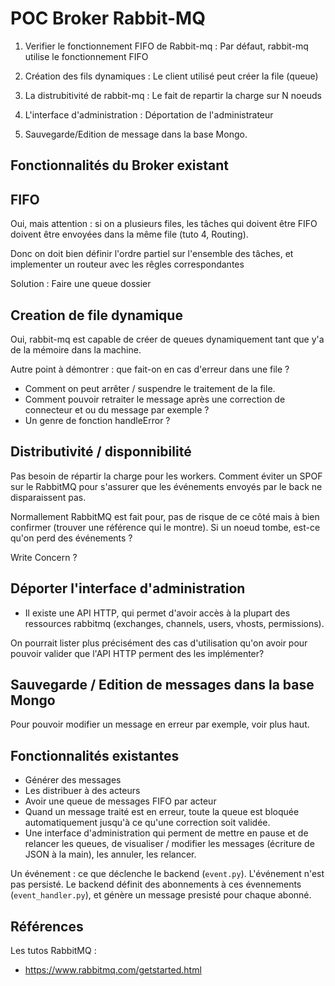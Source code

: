 # POC Broker Rabbit-MQ

1. Verifier le fonctionnement FIFO de Rabbit-mq : Par défaut, rabbit-mq utilise le fonctionnement FIFO

2. Création des fils dynamiques : Le client utilisé peut créer la file (queue)

3. La distrubitivité de rabbit-mq : Le fait de repartir la charge sur N noeuds

4. L'interface d'administration : Déportation de l'administrateur

5. Sauvegarde/Edition de message dans la base Mongo.


## Fonctionnalités du Broker existant


## FIFO

Oui, mais attention : si on a plusieurs files, les tâches qui doivent être FIFO doivent être envoyées dans la même file (tuto 4, Routing).

Donc on doit bien définir l'ordre partiel sur l'ensemble des tâches, et implementer un routeur avec les rêgles correspondantes

Solution : Faire une queue dossier

## Creation de file dynamique

Oui, rabbit-mq est capable de créer de queues dynamiquement tant que y'a de la mémoire dans la machine.

Autre point à démontrer : que fait-on en cas d'erreur dans une file ?

- Comment on peut arrêter / suspendre le traitement de la file.
- Comment pouvoir retraiter le message après une correction de connecteur et ou du message par exemple ?
- Un genre de fonction handleError ?

## Distributivité / disponnibilité

Pas besoin de répartir la charge pour les workers. Comment éviter un SPOF sur le RabbitMQ pour s'assurer que les événements envoyés par le back ne disparaissent pas.

Normallement RabbitMQ est fait pour, pas de risque de ce côté mais à bien confirmer (trouver une référence qui le montre). Si un noeud tombe, est-ce qu'on perd des événements ?

Write Concern ?


## Déporter l'interface d'administration

- Il existe une API HTTP, qui permet d'avoir accès à la plupart des ressources rabbitmq (exchanges, channels, users, vhosts, permissions).

On pourrait lister plus précisément des cas d'utilisation qu'on avoir pour pouvoir valider que l'API HTTP perment des les implémenter?


## Sauvegarde / Edition de messages dans la base Mongo

Pour pouvoir modifier un message en erreur par exemple, voir plus haut.


## Fonctionnalités existantes

- Générer des messages
- Les distribuer à des acteurs
- Avoir une queue de messages FIFO par acteur
- Quand un message traité est en erreur, toute la queue est bloquée automatiquement jusqu'à ce qu'une correction soit validée.
- Une interface d'administration qui perment de mettre en pause et de relancer les queues, de visualiser / modifier les messages (écriture de JSON à la main), les annuler, les relancer.

Un événement : ce que déclenche le backend (`event.py`). L'événement n'est pas persisté.
Le backend définit des abonnements à ces évennements (`event_handler.py`), et génère un message presisté pour chaque abonné.


## Références

Les tutos RabbitMQ :

- <https://www.rabbitmq.com/getstarted.html>

